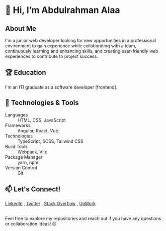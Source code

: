 <h1>👋 Hi, I’m Abdulrahman Alaa</h1>

<h2>About Me</h2>
<p>I'm a junior web developer looking for new opportunities in a professional environment to gain experience while collaborating with a team, continuously learning and enhancing skills, and creating user-friendly web experiences to contribute to project success.</p>

<h2>🏆 Education</h2>
<p>I'm an ITI graduate as a software developer [frontend].</p>

<h2>🔧 Technologies & Tools</h2>
<dl>
  <dt>Languages</dt>
  <dd>HTML, CSS, JavaScript
<!--     , C#, Dart -->
  </dd>
  <dt>Frameworks</dt>
  <dd>Angular, React, Vue
<!--     , React Native, Flutter -->
  </dd>
  <dt>Technologies</dt>
  <dd>TypeScript, SCSS, Tailwind CSS</dd>
  <dt>Build Tools</dt>
  <dd>Webpack, Vite</dd>
  <dt>Package Manager</dt>
  <dd>yarn, npm</dd>
  <dt>Version Control</dt>
  <dd>Git</dd>
</dl>

<!-- <h2>🚀 Projects</h2> -->
<!-- List your projects with brief descriptions -->

<h2>📫 Let's Connect!</h2>
<div>
  <a href="https://www.linkedin.com/in/abdulrahaman-el-bana-4186b6255/">LinkedIn</a>
  ,
  <a href="https://twitter.com/Abdoalaaabdo17">Twitter</a>
  ,
  <a href="https://stackoverflow.com/users/15046765/abd-el-rhman-alaa">Stack Overflow</a>
  ,
  <a href="https://www.upwork.com/freelancers/~0147c26e39f45cef4c">UpWork</a>
</div>

<br/>
<p>Feel free to explore my repositories and reach out if you have any questions or collaboration ideas! 😊</p>
